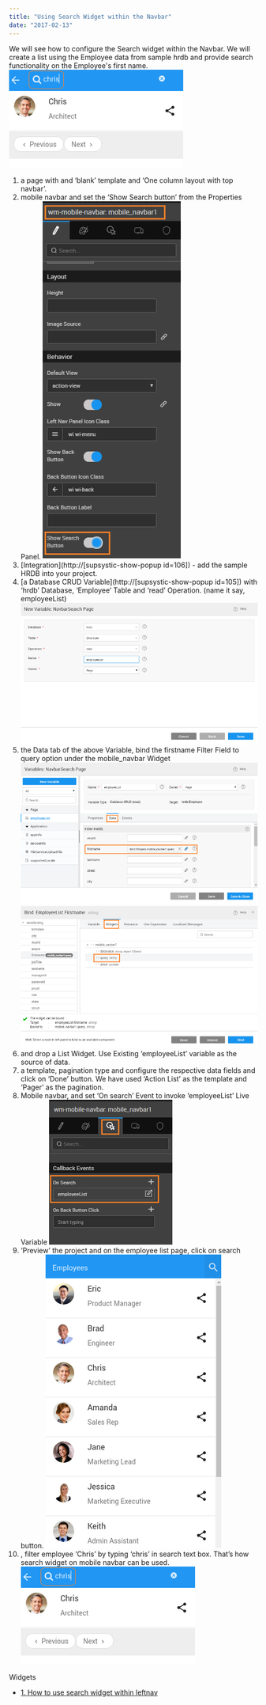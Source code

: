```yaml
---
title: "Using Search Widget within the Navbar"
date: "2017-02-13"
---
```


We will see how to configure the Search widget within the Navbar. We will create a list using the Employee data from sample hrdb and provide search functionality on the Employee's first name. [![navbar_search_run2](../assets/navbar_search_run2.png)](../assets/navbar_search_run2.png)

1. a page with and ‘blank’ template and ‘One column layout with top navbar’.
2. mobile navbar and set the ‘Show Search button’ from the Properties Panel. [![](../assets/navbar_search_props.png)](../assets/navbar_search_props.png)
3. [Integration](http://[supsystic-show-popup id=106]) - add the sample HRDB into your project.
4. [a Database CRUD Variable](http://[supsystic-show-popup id=105]) with ‘hrdb’ Database, ‘Employee’ Table and ‘read’ Operation. (name it say, employeeList) [![](../assets/navbar_search_var.png)](../assets/navbar_search_var.png)
5. the Data tab of the above Variable, bind the firstname Filter Field to query option under the mobile\_navbar Widget [![](../assets/navbar_search_vardata.png)](../assets/navbar_search_vardata.png) [![](../assets/navbar_search_varbind.png)](../assets/navbar_search_varbind.png)
6. and drop a List Widget. Use Existing ‘employeeList’ variable as the source of data.
7. a template, pagination type and configure the respective data fields and click on ‘Done’ button. We have used ‘Action List’ as the template and ‘Pager’ as the pagination.
8. Mobile navbar, and set ‘On search’ Event to invoke ‘employeeList’ Live Variable [![](../assets/navbar_search_event.png)](../assets/navbar_search_event.png)
9. ‘Preview’ the project and on the employee list page, click on search button. [![navbar_search_run1](../assets/navbar_search_run1.png)](../assets/navbar_search_run1.png)
10. , filter employee ‘Chris’ by typing ‘chris’ in search text box. That’s how search widget on mobile navbar can be used. [![navbar_search_run2](../assets/navbar_search_run2.png)](../assets/navbar_search_run2.png)

Widgets

- [1\. How to use search widget within leftnav](/learn/how-tos/using-search-widget-within-navbar/)
